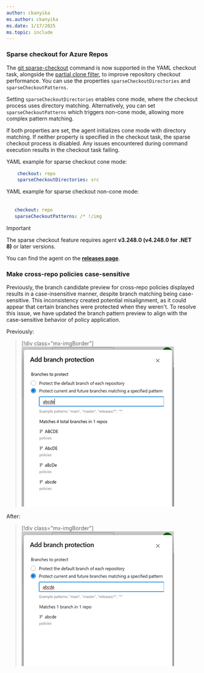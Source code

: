 ```yaml
---
author: ckanyika
ms.author: ckanyika
ms.date: 1/17/2025
ms.topic: include
---
```



### Sparse checkout for Azure Repos

The [git sparse-checkout](https://github.blog/open-source/git/bring-your-monorepo-down-to-size-with-sparse-checkout/) command is now supported in the YAML checkout task, alongside the [partial clone filter](/azure/devops/pipelines/yaml-schema/steps-checkout?view=azure-pipelines), to improve repository checkout performance. You can use the properties `sparseCheckoutDirectories` and `sparseCheckoutPatterns`.

Setting `sparseCheckoutDirectories` enables cone mode, where the checkout process uses directory matching. Alternatively, you can set `sparseCheckoutPatterns` which triggers non-cone mode, allowing more complex pattern matching. 

If both properties are set, the agent initializes cone mode with directory matching. If neither property is specified in the checkout task, the sparse checkout process is disabled. Any issues encountered during command execution results in the checkout task failing.

YAML example for sparse checkout cone mode:
```yaml
    checkout: repo
    sparseCheckoutDirectories: src
```

YAML example for sparse checkout non-cone mode:
```yaml

   checkout: repo
   sparseCheckoutPatterns: /* !/img 

```
> [!IMPORTANT]
> The sparse checkout feature requires agent **v3.248.0 (v4.248.0 for .NET 8)** or later versions. 

You can find the agent on the **[releases page](https://github.com/microsoft/azure-pipelines-agent/releases)**.


### Make cross-repo policies case-sensitive

Previously, the branch candidate preview for cross-repo policies displayed results in a case-insensitive manner, despite branch matching being case-sensitive. This inconsistency created potential misalignment, as it could appear that certain branches were protected when they weren't. 
To resolve this issue, we have updated the branch pattern preview to align with the case-sensitive behavior of policy application. 

Previously:
> [!div class="mx-imgBorder"]
> [![Screenshot of before fix](../../media/248-repos-01.png "Screenshot of before fix")](../../media/248-repos-01.png#lightbox)



After:

> [!div class="mx-imgBorder"]
> [![Screenshot of after fix.](../../media/248-repos-02.png "Screenshot of after fix")](../../media/248-repos-02.png#lightbox)